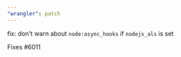 ```yaml
---
"wrangler": patch
---
```


fix: don't warn about `node:async_hooks` if `nodejs_als` is set

Fixes #6011
